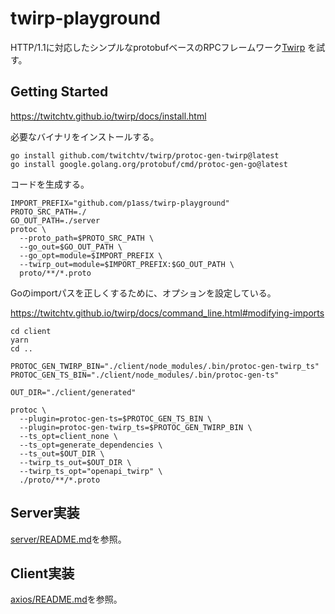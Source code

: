# twirp-playground

HTTP/1.1に対応したシンプルなprotobufベースのRPCフレームワーク[Twirp](https://twitchtv.github.io/twirp/docs/intro.html) を試す。

## Getting Started

https://twitchtv.github.io/twirp/docs/install.html

必要なバイナリをインストールする。

```shell
go install github.com/twitchtv/twirp/protoc-gen-twirp@latest
go install google.golang.org/protobuf/cmd/protoc-gen-go@latest
```

コードを生成する。

```shell
IMPORT_PREFIX="github.com/p1ass/twirp-playground"
PROTO_SRC_PATH=./
GO_OUT_PATH=./server
protoc \
  --proto_path=$PROTO_SRC_PATH \
  --go_out=$GO_OUT_PATH \
  --go_opt=module=$IMPORT_PREFIX \
  --twirp_out=module=$IMPORT_PREFIX:$GO_OUT_PATH \
  proto/**/*.proto
```

Goのimportパスを正しくするために、オプションを設定している。

https://twitchtv.github.io/twirp/docs/command_line.html#modifying-imports

```shell
cd client
yarn
cd ..

PROTOC_GEN_TWIRP_BIN="./client/node_modules/.bin/protoc-gen-twirp_ts"
PROTOC_GEN_TS_BIN="./client/node_modules/.bin/protoc-gen-ts"

OUT_DIR="./client/generated"

protoc \
  --plugin=protoc-gen-ts=$PROTOC_GEN_TS_BIN \
  --plugin=protoc-gen-twirp_ts=$PROTOC_GEN_TWIRP_BIN \
  --ts_opt=client_none \
  --ts_opt=generate_dependencies \
  --ts_out=$OUT_DIR \
  --twirp_ts_out=$OUT_DIR \
  --twirp_ts_opt="openapi_twirp" \
  ./proto/**/*.proto
```

## Server実装

[server/README.md](server/README.md)を参照。

## Client実装

[axios/README.md](axios/README.md)を参照。